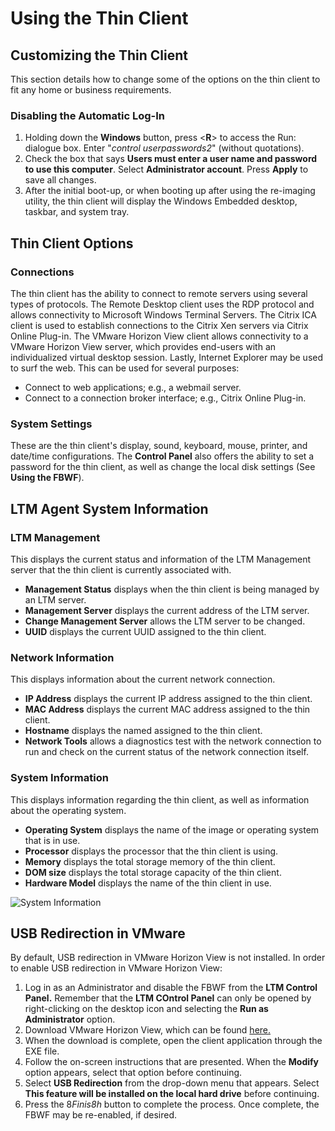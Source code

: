# Using the Thin Client

## Customizing the Thin Client

This section details how to change some of the options on the thin client to fit any home or business requirements.

### Disabling the Automatic Log-In

1. Holding down the **Windows** button, press <**R**> to access the Run: dialogue box.  Enter "*control userpasswords2*" (without quotations).
2. Check the box that says **Users must enter a user name and password to use this computer**.  Select **Administrator account**.  Press **Apply** to save all changes.
3. After the initial boot-up, or when booting up after using the re-imaging utility, the thin client will display the Windows Embedded desktop, taskbar, and system tray.

## Thin Client Options

### Connections

The thin client has the ability to connect to remote servers using several types of protocols.  The Remote Desktop client uses the RDP protocol and allows connectivity to Microsoft Windows Terminal Servers.  The Citrix ICA client is used to establish connections to the Citrix Xen servers via Citrix Online Plug-in.  The VMware Horizon View client allows connectivity to a VMware Horizon View server, which provides end-users with an individualized virtual desktop session.  Lastly, Internet Explorer may be used to surf the web.  This can be used for several purposes:

* Connect to web applications; e.g., a webmail server.
* Connect to a connection broker interface; e.g., Citrix Online Plug-in.

### System Settings

These are the thin client's display, sound, keyboard, mouse, printer, and date/time configurations.  The **Control Panel** also offers the ability to set a password for the thin client, as well as change the local disk settings (See **Using the FBWF**).

## LTM Agent System Information

### LTM Management

This displays the current status and information of the LTM Management server that the thin client is currently associated with.

* **Management Status** displays when the thin client is being managed by an LTM server.
* **Management Server** displays the current address of the LTM server.
* **Change Management Server** allows the LTM server to be changed.
* **UUID** displays the current UUID assigned to the thin client.

### Network Information

This displays information about the current network connection.

* **IP Address** displays the current IP address assigned to the thin client.
* **MAC Address** displays the current MAC address assigned to the thin client.
* **Hostname** displays the named assigned to the thin client.
* **Network Tools** allows a diagnostics test with the network connection to run and check on the current status of the network connection itself.

### System Information

This displays information  regarding the thin client, as well as information about the operating system.

* **Operating System** displays the name of the image or operating system that is in use.
* **Processor** displays the processor that the thin client is using.
* **Memory** displays the total storage memory of the thin client.
* **DOM size** displays the total storage capacity of the thin client.
* **Hardware Model** displays the name of the thin client in use.

![System Information](C:/Documentation/WES8/we8s-administration-guide/UsingTheThinClient/assets/Screenshot12.png)

## USB Redirection in VMware

By default, USB redirection in VMware Horizon View is not installed.  In order to enable USB redirection in VMware Horizon View:

1. Log in as an Administrator and disable the FBWF from the **LTM Control Panel.**  Remember that the **LTM COntrol Panel** can only be opened by right-clicking on the desktop icon and selecting the **Run as Administrator** option.
2. Download VMware Horizon View, which can be found [here.](https://download3.vmware.com/software/view/viewclients/VMware-viewclient-5.4.0-1219906.exe)
3. When the download is complete, open the client application through the EXE file.
4. Follow the on-screen instructions that are presented.  When the **Modify** option appears, select that option before continuing.
5. Select **USB Redirection** from the drop-down menu that appears. Select **This feature will be installed on the local hard drive** before continuing.
6. Press the 8*Finis8h* button to complete the process.  Once complete, the FBWF may be re-enabled, if desired.
